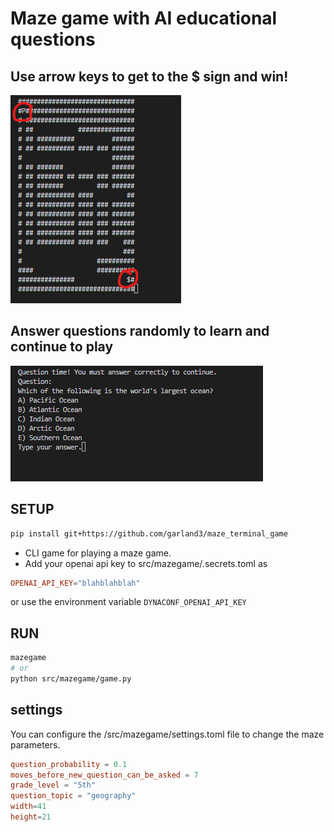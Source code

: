 # Maze game with AI educational questions

## Use arrow keys to get to the $ sign and win!

![maze screenshot](images/maze.png)

## Answer questions randomly to learn and continue to play

![maze screenshot](images/question.png)

## SETUP

```bash
pip install git+https://github.com/garland3/maze_terminal_game
```

* CLI game for playing a maze game.
* Add your openai api key to src/mazegame/.secrets.toml as

```toml
OPENAI_API_KEY="blahblahblah"
````

or use the environment variable `DYNACONF_OPENAI_API_KEY`

## RUN

```bash
mazegame
# or 
python src/mazegame/game.py
```

## settings

 You can configure the /src/mazegame/settings.toml file to change the maze parameters.

```toml
question_probability = 0.1
moves_before_new_question_can_be_asked = 7
grade_level = "5th"
question_topic = "geography"
width=41
height=21
```

